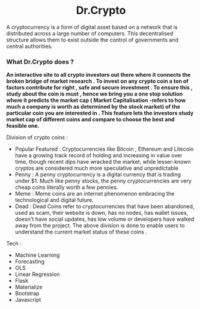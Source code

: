 <h1 align="center"> 
<a> Dr.Crypto  </a> </h1>





A cryptocurrency is a form of digital asset based on a network that is distributed across a large number of computers. This decentralised structure allows them to exist outside the control of governments and central authorities.

### What Dr.Crypto does ?
**An interactive site to all crypto investors out there where it connects the broken bridge of market research . To invest on any crypto coin a ton of factors contribute for right , safe and secure investment . To ensure this , study about the coin is must , hence we bring you a one stop solution where it predicts the market cap ( Market Capitalisation -refers to how much a company is worth as determined by the stock market) of the particular coin you are interested in . This feature lets the investors study market cap of different coins and compare to choose the best and feasible one.**

Division of crypto coins :
* Popular Featured  : Cryptocurrencies like Bitcoin , Ethereum and Litecoin have a growing track record of holding and increasing in value over time, though recent dips have wracked the market, while lesser-known cryptos are considered much more speculative and unpredictable
* Penny : A penny cryptocurrency is a digital currency that is trading under $1. Much like penny stocks, the penny cryptocurrencies are very cheap coins literally worth a few pennies.
* Meme : Meme coins are an internet phenomenon embracing the technological and digital future.
* Dead : Dead Coins refer to cryptocurrencies that have been abandoned, used as scam, their website is down, has no nodes, has wallet issues, doesn't have social updates, has low volume or developers have walked away from the project.
The above division is done to enable users to understand the current market status of these coins .

Tech :
* Machine Learning
* Forecasting
* OLS
* Linear Regression
* Flask
* Materialize
* Bootstrap
* Javascript
